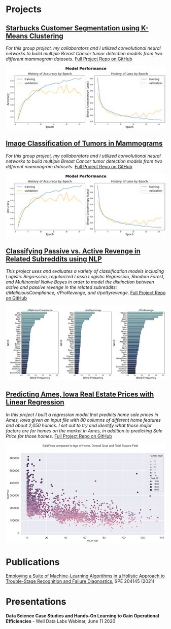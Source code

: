 # Projects

## [Starbucks Customer Segmentation using K-Means Clustering](/projects/starbucks_customer_segmentation.md)
*For this group project, my collaborators and I utilized convolutional neural networks to build multiple Breast Cancer tumor detection models from two different mammogram datasets.*
[Full Project Repo on GitHub](https://github.com/ebsiegs/starbucks_customer_segmentation)

![ddsm_model](images/ddsm_model.png)

## [Image Classification of Tumors in Mammograms](/projects/tumor_classification.md)
*For this group project, my collaborators and I utilized convolutional neural networks to build multiple Breast Cancer tumor detection models from two different mammogram datasets.*
[Full Project Repo on GitHub](https://github.com/ebsiegs/tumor_image_classification)

![ddsm_model](images/ddsm_model.png)

## [Classifying Passive vs. Active Revenge in Related Subreddits using NLP](/projects/subreddit_nlp.md)
*This project uses and evaluates a variety of classification models including Logistic Regression, regularized Lasso Logistic Regression, Random Forest, and Multinomial Naïve Bayes in order to model the distinction between active and passive revenge in the related subreddits: r/MaliciousCompliance, r/ProRevenge, and r/pettyrevenge.*
[Full Project Repo on GitHub](https://github.com/ebsiegs/subreddit_nlp.git)

![common words](images/common_words.jpg)

## [Predicting Ames, Iowa Real Estate Prices with Linear Regression](/projects/housing_price_prediction.md)
*In this project I built a regression model that predicts home sale prices in Ames, Iowa given an input file with 80 columns of different home features and about 2,050 homes. I set out to try and identify what those major factors are for homes on the market in Ames, in addition to predicting Sale Price for those homes.*
[Full Project Repo on GitHub](https://github.com/ebsiegs/housing_price_prediction)

![overall_qual_age_sqft](images/overall_qual_age_sqft.png)


# Publications
[Employing a Suite of Machine-Learning Algorithms in a Holistic Approach to Trouble-Stage Recognition and Failure Diagnostics.](https://onepetro.org/SPEHFTC/proceedings-abstract/21HFTC/1-21HFTC/461792) SPE 204145 (2021)


# Presentations
**Data Science Case Studies and Hands-On Learning to Gain Operational Efficiencies** - Well Data Labs Webinar, June 11 2020
